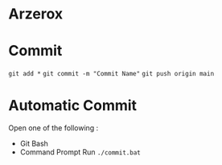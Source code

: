 # Arzerox


# Commit

`git add *`
`git commit -m "Commit Name"`
`git push origin main`

# Automatic Commit

Open one of the following : 
* Git Bash
* Command Prompt
Run `./commit.bat`